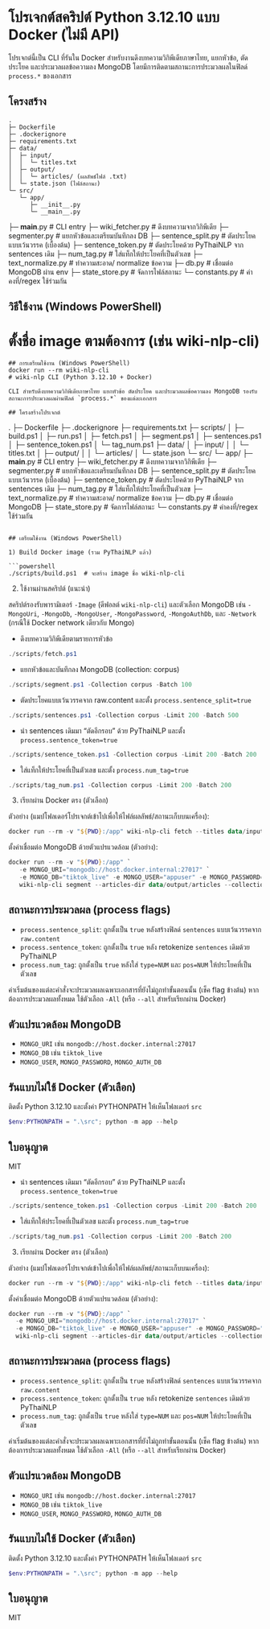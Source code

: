 # โปรเจกต์สคริปต์ Python 3.12.10 แบบ Docker (ไม่มี API)

โปรเจกต์นี้เป็น CLI ที่รันใน Docker สำหรับงานดึงบทความวิกิพีเดียภาษาไทย, แยกหัวข้อ, ตัดประโยค และประมวลผลข้อความลง MongoDB โดยมีการติดตามสถานะการประมวลผลในฟิลด์ `process.*` ของเอกสาร

## โครงสร้าง

```
.
├─ Dockerfile
├─ .dockerignore
├─ requirements.txt
├─ data/
│  ├─ input/
│  │  └─ titles.txt
│  ├─ output/
│  │  └─ articles/ (ผลลัพธ์ไฟล์ .txt)
│  └─ state.json (ไฟล์สถานะ)
└─ src/
   └─ app/
      ├─ __init__.py
      └─ __main__.py
```

   ├─ __main__.py          # CLI entry
   ├─ wiki_fetcher.py      # ดึงบทความจากวิกิพีเดีย
   ├─ segmenter.py         # แยกหัวข้อและเตรียมบันทึกลง DB
   ├─ sentence_split.py    # ตัดประโยคแบบเว้นวรรค (เบื้องต้น)
   ├─ sentence_token.py    # ตัดประโยคด้วย PyThaiNLP จาก sentences เดิม
   ├─ num_tag.py           # ใส่แท็กให้ประโยคที่เป็นตัวเลข
   ├─ text_normalize.py    # ทำความสะอาด/ normalize ข้อความ
   ├─ db.py                # เชื่อมต่อ MongoDB ผ่าน env
   ├─ state_store.py       # จัดการไฟล์สถานะ
   └─ constants.py         # ค่าคงที่/regex ใช้ร่วมกัน
## วิธีใช้งาน (Windows PowerShell)


# ตั้งชื่อ image ตามต้องการ (เช่น wiki-nlp-cli)
```
## การเตรียมใช้งาน (Windows PowerShell)
docker run --rm wiki-nlp-cli
# wiki-nlp CLI (Python 3.12.10 + Docker)

CLI สำหรับดึงบทความวิกิพีเดียภาษาไทย แยกหัวข้อ ตัดประโยค และประมวลผลข้อความลง MongoDB รองรับสถานะการประมวลผลผ่านฟิลด์ `process.*` ของแต่ละเอกสาร

## โครงสร้างโปรเจกต์

```
.
├─ Dockerfile
├─ .dockerignore
├─ requirements.txt
├─ scripts/
│  ├─ build.ps1
│  ├─ run.ps1
│  ├─ fetch.ps1
│  ├─ segment.ps1
│  ├─ sentences.ps1
│  ├─ sentence_token.ps1
│  └─ tag_num.ps1
├─ data/
│  ├─ input/
│  │  └─ titles.txt
│  ├─ output/
│  │  └─ articles/
│  └─ state.json
└─ src/
    └─ app/
         ├─ __main__.py          # CLI entry
         ├─ wiki_fetcher.py      # ดึงบทความจากวิกิพีเดีย
         ├─ segmenter.py         # แยกหัวข้อและเตรียมบันทึกลง DB
         ├─ sentence_split.py    # ตัดประโยคแบบเว้นวรรค (เบื้องต้น)
         ├─ sentence_token.py    # ตัดประโยคด้วย PyThaiNLP จาก sentences เดิม
         ├─ num_tag.py           # ใส่แท็กให้ประโยคที่เป็นตัวเลข
         ├─ text_normalize.py    # ทำความสะอาด/ normalize ข้อความ
         ├─ db.py                # เชื่อมต่อ MongoDB
         ├─ state_store.py       # จัดการไฟล์สถานะ
         └─ constants.py         # ค่าคงที่/regex ใช้ร่วมกัน
```

## เตรียมใช้งาน (Windows PowerShell)

1) Build Docker image (รวม PyThaiNLP แล้ว)

```powershell
./scripts/build.ps1  # จะสร้าง image ชื่อ wiki-nlp-cli
```

2) ใช้งานผ่านสคริปต์ (แนะนำ)

สคริปต์รองรับพารามิเตอร์ `-Image` (ดีฟอลต์ `wiki-nlp-cli`) และตัวเลือก MongoDB เช่น `-MongoUri`, `-MongoDb`, `-MongoUser`, `-MongoPassword`, `-MongoAuthDb`, และ `-Network` (กรณีใช้ Docker network เดียวกับ Mongo)

- ดึงบทความวิกิพีเดียตามรายการหัวข้อ

```powershell
./scripts/fetch.ps1
```

- แยกหัวข้อและบันทึกลง MongoDB (collection: corpus)

```powershell
./scripts/segment.ps1 -Collection corpus -Batch 100
```

- ตัดประโยคแบบเว้นวรรคจาก raw.content และตั้ง `process.sentence_split=true`

```powershell
./scripts/sentences.ps1 -Collection corpus -Limit 200 -Batch 500
```

- นำ sentences เดิมมา “ตัดอีกรอบ” ด้วย PyThaiNLP และตั้ง `process.sentence_token=true`

```powershell
./scripts/sentence_token.ps1 -Collection corpus -Limit 200 -Batch 200
```

- ใส่แท็กให้ประโยคที่เป็นตัวเลข และตั้ง `process.num_tag=true`

```powershell
./scripts/tag_num.ps1 -Collection corpus -Limit 200 -Batch 200
```

3) เรียกผ่าน Docker ตรง (ตัวเลือก)

ตัวอย่าง (แมปโฟลเดอร์โปรเจกต์เข้าไปเพื่อให้ไฟล์ผลลัพธ์/สถานะเก็บบนเครื่อง):

```powershell
docker run --rm -v "${PWD}:/app" wiki-nlp-cli fetch --titles data/input/titles.txt --out-dir data/output/articles --state data/state.json
```

ตั้งค่าเชื่อมต่อ MongoDB ด้วยตัวแปรแวดล้อม (ตัวอย่าง):

```powershell
docker run --rm -v "${PWD}:/app" `
   -e MONGO_URI="mongodb://host.docker.internal:27017" `
   -e MONGO_DB="tiktok_live" -e MONGO_USER="appuser" -e MONGO_PASSWORD="apppass" -e MONGO_AUTH_DB="admin" `
   wiki-nlp-cli segment --articles-dir data/output/articles --collection corpus --batch 100 --state data/state.json
```

## สถานะการประมวลผล (process flags)

- `process.sentence_split`: ถูกตั้งเป็น `true` หลังสร้างฟิลด์ `sentences` แบบเว้นวรรคจาก `raw.content`
- `process.sentence_token`: ถูกตั้งเป็น `true` หลัง retokenize `sentences` เดิมด้วย PyThaiNLP
- `process.num_tag`: ถูกตั้งเป็น `true` หลังใส่ `type=NUM` และ `pos=NUM` ให้ประโยคที่เป็นตัวเลข

ค่าเริ่มต้นของแต่ละคำสั่งจะประมวลผลเฉพาะเอกสารที่ยังไม่ถูกทำขั้นตอนนั้น (เช็ค flag ข้างต้น) หากต้องการประมวลผลทั้งหมด ใช้ตัวเลือก `-All` (หรือ `--all` สำหรับเรียกผ่าน Docker)

## ตัวแปรแวดล้อม MongoDB

- `MONGO_URI` เช่น `mongodb://host.docker.internal:27017`
- `MONGO_DB` เช่น `tiktok_live`
- `MONGO_USER`, `MONGO_PASSWORD`, `MONGO_AUTH_DB`

## รันแบบไม่ใช้ Docker (ตัวเลือก)

ติดตั้ง Python 3.12.10 และตั้งค่า PYTHONPATH ให้เห็นโฟลเดอร์ `src`

```powershell
$env:PYTHONPATH = ".\src"; python -m app --help
```

## ใบอนุญาต

MIT

- นำ sentences เดิมมา “ตัดอีกรอบ” ด้วย PyThaiNLP และตั้ง `process.sentence_token=true`

```powershell
./scripts/sentence_token.ps1 -Collection corpus -Limit 200 -Batch 200
```

- ใส่แท็กให้ประโยคที่เป็นตัวเลข และตั้ง `process.num_tag=true`

```powershell
./scripts/tag_num.ps1 -Collection corpus -Limit 200 -Batch 200
```

3) เรียกผ่าน Docker ตรง (ตัวเลือก)

ตัวอย่าง (แมปโฟลเดอร์โปรเจกต์เข้าไปเพื่อให้ไฟล์ผลลัพธ์/สถานะเก็บบนเครื่อง):

```powershell
docker run --rm -v "${PWD}:/app" wiki-nlp-cli fetch --titles data/input/titles.txt --out-dir data/output/articles --state data/state.json
```

ตั้งค่าเชื่อมต่อ MongoDB ด้วยตัวแปรแวดล้อม (ตัวอย่าง):

```powershell
docker run --rm -v "${PWD}:/app" `
  -e MONGO_URI="mongodb://host.docker.internal:27017" `
  -e MONGO_DB="tiktok_live" -e MONGO_USER="appuser" -e MONGO_PASSWORD="apppass" -e MONGO_AUTH_DB="admin" `
  wiki-nlp-cli segment --articles-dir data/output/articles --collection corpus --batch 100 --state data/state.json
```

## สถานะการประมวลผล (process flags)

- `process.sentence_split`: ถูกตั้งเป็น `true` หลังสร้างฟิลด์ `sentences` แบบเว้นวรรคจาก `raw.content`
- `process.sentence_token`: ถูกตั้งเป็น `true` หลัง retokenize `sentences` เดิมด้วย PyThaiNLP
- `process.num_tag`: ถูกตั้งเป็น `true` หลังใส่ `type=NUM` และ `pos=NUM` ให้ประโยคที่เป็นตัวเลข

ค่าเริ่มต้นของแต่ละคำสั่งจะประมวลผลเฉพาะเอกสารที่ยังไม่ถูกทำขั้นตอนนั้น (เช็ค flag ข้างต้น) หากต้องการประมวลผลทั้งหมด ใช้ตัวเลือก `-All` (หรือ `--all` สำหรับเรียกผ่าน Docker)

## ตัวแปรแวดล้อม MongoDB

- `MONGO_URI` เช่น `mongodb://host.docker.internal:27017`
- `MONGO_DB` เช่น `tiktok_live`
- `MONGO_USER`, `MONGO_PASSWORD`, `MONGO_AUTH_DB`

## รันแบบไม่ใช้ Docker (ตัวเลือก)

ติดตั้ง Python 3.12.10 และตั้งค่า PYTHONPATH ให้เห็นโฟลเดอร์ `src`

```powershell
$env:PYTHONPATH = ".\src"; python -m app --help
```

## ใบอนุญาต

MIT
